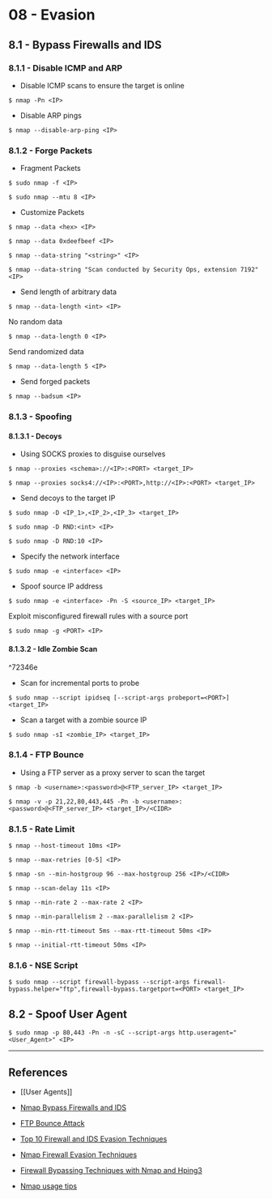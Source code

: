 # 08 - Evasion

## 8.1 - Bypass Firewalls and IDS

### 8.1.1 - Disable ICMP and ARP

- Disable ICMP scans to ensure the target is online

`$ nmap -Pn <IP>`

- Disable ARP pings

`$ nmap --disable-arp-ping <IP>`

### 8.1.2 - Forge Packets

- Fragment Packets

`$ sudo nmap -f <IP>`

`$ sudo nmap --mtu 8 <IP>`

- Customize Packets

`$ nmap --data <hex> <IP>`

`$ nmap --data 0xdeefbeef <IP>`

`$ nmap --data-string "<string>" <IP>`

`$ nmap --data-string "Scan conducted by Security Ops, extension 7192" <IP>`

- Send length of arbitrary data

`$ nmap --data-length <int> <IP>`

No random data

`$ nmap --data-length 0 <IP>`

Send randomized data

`$ nmap --data-length 5 <IP>`

- Send forged packets

`$ nmap --badsum <IP>`

### 8.1.3 -  Spoofing

#### 8.1.3.1 - Decoys

- Using SOCKS proxies to disguise ourselves

`$ nmap --proxies <schema>://<IP>:<PORT> <target_IP>`

`$ nmap --proxies socks4://<IP>:<PORT>,http://<IP>:<PORT> <target_IP>`

- Send decoys to the target IP

```
$ sudo nmap -D <IP_1>,<IP_2>,<IP_3> <target_IP>

$ sudo nmap -D RND:<int> <IP>

$ sudo nmap -D RND:10 <IP>
```

- Specify the network interface

`$ sudo nmap -e <interface> <IP>`

- Spoof source IP address

`$ sudo nmap -e <interface> -Pn -S <source_IP> <target_IP>`

Exploit misconfigured firewall rules with a source port

`$ sudo nmap -g <PORT> <IP>`

#### 8.1.3.2 - Idle Zombie Scan

^72346e

- Scan for incremental ports to probe

`$ sudo nmap --script ipidseq [--script-args probeport=<PORT>] <target_IP>`

- Scan a target with a zombie source IP

`$ sudo nmap -sI <zombie_IP> <target_IP>`

### 8.1.4 -  FTP Bounce

- Using a FTP server as a proxy server to scan the target

`$ nmap -b <username>:<password>@<FTP_server_IP> <target_IP>`

`$ nmap -v -p 21,22,80,443,445 -Pn -b <username>:<password>@<FTP_server_IP> <target_IP>/<CIDR>`

### 8.1.5 -  Rate Limit

`$ nmap --host-timeout 10ms <IP>`

`$ nmap --max-retries [0-5] <IP>`

`$ nmap -sn --min-hostgroup 96 --max-hostgroup 256 <IP>/<CIDR>`

`$ nmap --scan-delay 11s <IP>`

`$ nmap --min-rate 2 --max-rate 2 <IP>`

`$ nmap --min-parallelism 2 --max-parallelism 2 <IP>`

`$ nmap --min-rtt-timeout 5ms --max-rtt-timeout 50ms <IP>`

`$ nmap --initial-rtt-timeout 50ms <IP>`

### 8.1.6 -  NSE Script

```
$ sudo nmap --script firewall-bypass --script-args firewall-bypass.helper="ftp",firewall-bypass.targetport=<PORT> <target_IP>
```

## 8.2 - Spoof User Agent

```
$ sudo nmap -p 80,443 -Pn -n -sC --script-args http.useragent="<User_Agent>" <IP>
```

---
## References

- [[User Agents]]

- [Nmap Bypass Firewalls and IDS](https://nmap.org/book/man-bypass-firewalls-ids.html)

- [FTP Bounce Attack](https://book.hacktricks.xyz/pentesting/pentesting-ftp/ftp-bounce-attack)

- [Top 10 Firewall and IDS Evasion Techniques](https://medium.com/@IamLucif3r/top-10-firewall-ids-evasion-techniques-cb1e1cc06f24)

- [Nmap Firewall Evasion Techniques](https://www.dimz-it.com/berkas/Nmap_Firewall_Evasion_Techniques.pdf)

- [Firewall Bypassing Techniques with Nmap and Hping3](https://dzone.com/articles/firewall-bypassing-techniques-with-nmap-and-hping3)

- [Nmap usage tips](https://miloserdov.org/?p=3639)